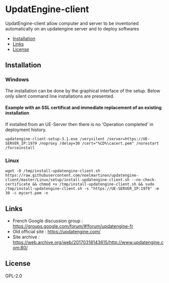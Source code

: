 # UpdatEngine-client

UpdatEngine-client allow computer and server to be inventoried automatically on an updatengine server and to deploy softwares

- [Installation](#installation)
- [Links](#links)
- [License](#license)

## Installation
### Windows
The installation can be done by the graphical interface of the setup. Below only silent command line installations are presented.
#### Example with an SSL certificat and immediate replacement of an existing installation
If installed from an UE-Server then there is no 'Operation completed' in deployment history.
```
updatengine-client-setup-3.1.exe /verysilent /server=https://UE-SERVER_IP:1979 /noproxy /delay=30 /cert="%CD%\cacert.pem" /norestart /forceinstall
```

### Linux
```
wget -O /tmp/install-updatengine-client.sh https://raw.githubusercontent.com/noelmartinon/updatengine-client/master/Linux/setup/install-updatengine-client.sh --no-check-certificate && chmod +x /tmp/install-updatengine-client.sh && sudo /tmp/install-updatengine-client.sh -s "https://UE-SERVER_IP:1979" -m 30 -c mycert.pem -n
```
 
## Links
- French Google discussion group : https://groups.google.com/forum/#!forum/updatengine-fr
- Old official site : https://updatengine.com/
- Site archive : https://web.archive.org/web/20170318143615/http://www.updatengine.com:80/

## License
GPL-2.0
